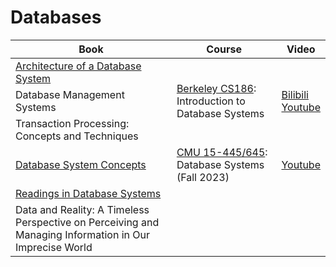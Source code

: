 <!DOCTYPE html>

<html lang="en">
    <body>
        <h1 id="databases">Databases</h1>
        <table class="centered">
            <thead>
                <tr>
                    <th>Book</th>
                    <th>Course</th>
                    <th>Video</th>
                </tr>
            </thead>
            <tbody>
                <tr>
                    <td><a href="http://db.cs.berkeley.edu/papers/fntdb07-architecture.pdf" target="_blank" class="recommend">Architecture of a Database System</a></td>
                    <td rowspan=3>
                        <a href="https://cs186berkeley.net/" target="_blank" class="recommend">Berkeley CS186</a>: Introduction to Database Systems
                    </td>
                    <td rowspan=3>
                        <a href="https://www.bilibili.com/video/BV1YxWMehEGu/?share_source=copy_web&vd_source=bf4fe3323c05e39053acae4ea726b03a" target="_blank">Bilibili</a><br>
                        <a href="https://youtube.com/playlist?list=PLYp4IGUhNFmw8USiYMJvCUjZe79fvyYge&si=70AHR4mM6QVL69hl" target="_blank">Youtube</a>
                    </td>
                </tr>
                <tr>
                    <td>Database Management Systems</td>
                </tr>
                <tr>
                    <td>Transaction Processing: Concepts and Techniques</td>
                </tr>
                <tr>
                    <td>
                        <a href="https://www.db-book.com/" target="_blank" class="recommend">Database System Concepts</a>
                    </td>
                    <td>
                        <a href="https://15445.courses.cs.cmu.edu/fall2023/" target="_blank" class="recommend">CMU 15-445/645</a>: Database Systems (Fall 2023)
                    </td>
                    <td>
                        <a href="https://youtube.com/playlist?list=PLSE8ODhjZXjbj8BMuIrRcacnQh20hmY9g&si=womFOVnTDIQFvRuF" target="_blank">Youtube</a>
                    </td>
                </tr>
                <tr>
                    <td><a href="http://www.redbook.io/" target="_blank" class="recommend">Readings in Database Systems</a></td>
                    <td></td>
                    <td></td>
                </tr>
                <tr>
                    <td>Data and Reality: A Timeless Perspective on Perceiving and Managing Information in Our Imprecise World</td>
                    <td></td>
                    <td></td>
                </tr>
            </tbody>
        </table>
    </body>
</html>